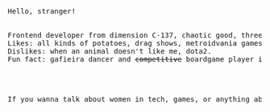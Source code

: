 
<pre>
Hello, stranger! <br/> <br/>
Frontend developer from dimension C-137, chaotic good, three-legged dog mom, neuro-sparkly, and world's best wife.
Likes: all kinds of potatoes, drag shows, metroidvania games.
Dislikes: when an animal doesn't like me, dota2.
Fun fact: gafieira dancer and <s>competitive</s> boardgame player in my free time.
 <br/>
<br/>
If you wanna talk about women in tech, games, or anything about technology, <a href="https://www.linkedin.com/in/marcellabarros/">get in touch</a>!
<br/>
</pre>

 



